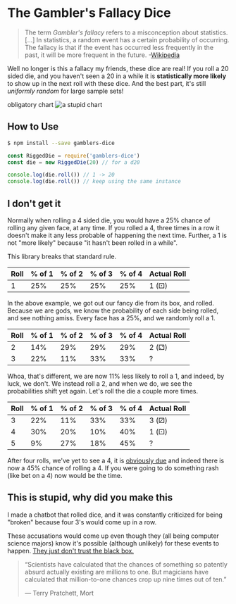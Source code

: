 # The Gambler's Fallacy Dice

> The term *Gambler's fallacy* refers to a misconception about statistics. [...]
In statistics, a random event has a certain probability of occurring. The
fallacy is that if the event has occurred less frequently in the past, it
will be more frequent in the future.
-[Wikipedia](https://simple.wikipedia.org/wiki/Gambler%27s_fallacy)

Well no longer is this a fallacy my friends, these dice are real! If you roll a
20 sided die, and you haven't seen a 20 in a while it is **statistically more
likely** to show up in the next roll with these dice. And the best part, it's
still *uniformly random* for large sample sets!

obligatory chart
![a stupid chart](./assets/graph.png)

## How to Use

```bash
$ npm install --save gamblers-dice
```

```javascript
const RiggedDie = require('gamblers-dice')
const die = new RiggedDie(20) // for a d20

console.log(die.roll()) // 1 -> 20
console.log(die.roll()) // keep using the same instance
```

## I don't get it

Normally when rolling a 4 sided die, you would have a 25% chance of rolling any
given face, at any time. If you rolled a 4, three times in a row it doesn't make
it any less probable of happening the next time. Further, a 1 is not "more
likely" because "it hasn't been rolled in a while".

This library breaks that standard rule.

| Roll | % of 1 | % of 2 | % of 3 | % of 4 | Actual Roll |
|--- | --- | --- | --- | --- | --- |
| 1 | 25% | 25% | 25% | 25% | 1 (⚀) |

In the above example, we got out our fancy die from its box, and rolled.
Because we are gods, we know the probability of each side being rolled, and see
nothing amiss. Every face has a 25%, and we randomly roll a 1.

| Roll | % of 1 | % of 2 | % of 3 | % of 4 | Actual Roll |
|--- | --- | --- | --- | --- | --- |
| 2 | 14% | 29% | 29% | 29% | 2 (⚁) |
| 3 | 22% | 11% | 33% | 33% | ? |

Whoa, that's different, we are now 11% less likely to roll a 1, and indeed, by
luck, we don't. We instead roll a 2, and when we do, we see the probabilities
shift yet again. Let's roll the die a couple more times.

| Roll | % of 1 | % of 2 | % of 3 | % of 4 | Actual Roll |
|--- | --- | --- | --- | --- | --- |
| 3 | 22% | 11% | 33% | 33% | 3 (⚂) |
| 4 | 30% | 20% | 10% | 40% | 1 (⚀) |
| 5 | 9% | 27% | 18% | 45% | ? |

After four rolls, we've yet to see a 4, it is
[obviously due](https://simple.wikipedia.org/wiki/Gambler%27s_fallacy) and
indeed there is now a 45% chance of rolling a 4. If you were going to do
something rash (like
bet on a 4) now would be the time.

## This is stupid, why did you make this

I made a chatbot that rolled dice, and it was constantly criticized for being
"broken" because four 3's would come up in a row.

These accusations would come up even though they (all being computer science
majors) know it's possible (although unlikely) for these events to happen. [They
just don't trust the black box.](https://xkcd.com/221/)

> “Scientists have calculated that the chances of something so patently absurd
> actually existing are millions to one. But magicians have calculated that
> million-to-one chances crop up nine times out of ten.”
>
> ― Terry Pratchett, Mort
